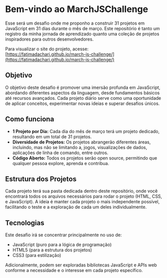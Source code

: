 # Bem-vindo ao MarchJSChallenge

Esse será um desafio onde me proponho a construir 31 projetos em JavaScript em 31 dias durante o mês de março. Este repositório é tanto um registro da minha jornada de aprendizado quanto uma coleção de projetos inspiradores para outros desenvolvedores.

Para visualizar o site do projeto, acesse: [https://fatimadachari.github.io/march-js-challenge/](https://fatimadachari.github.io/march-js-challenge/)

## Objetivo

O objetivo deste desafio é promover uma imersão profunda em JavaScript, abordando diferentes aspectos da linguagem, desde fundamentos básicos até recursos avançados. Cada projeto diário serve como uma oportunidade de aplicar conceitos, experimentar novas ideias e superar desafios únicos.

## Como funciona

- **1 Projeto por Dia:** Cada dia do mês de março terá um projeto dedicado, resultando em um total de 31 projetos.
- **Diversidade de Projetos:** Os projetos abrangerão diferentes áreas, incluindo, mas não se limitando a, jogos, visualizações de dados, aplicações de linha de comando, entre outros.
- **Código Aberto:** Todos os projetos serão open source, permitindo que qualquer pessoa explore, aprenda e contribua.

## Estrutura dos Projetos

Cada projeto terá sua pasta dedicada dentro deste repositório, onde você encontrará todos os arquivos necessários para rodar o projeto (HTML, CSS, e JavaScript). A ideia é manter cada projeto o mais independente possível, facilitando o teste e a exploração de cada um deles individualmente.

## Tecnologias

Este desafio irá se concentrar principalmente no uso de:

- JavaScript (puro para a lógica de programação)
- HTML5 (para a estrutura dos projetos)
- CSS3 (para estilização)

Adicionalmente, podem ser exploradas bibliotecas JavaScript e APIs web conforme a necessidade e o interesse em cada projeto específico.
